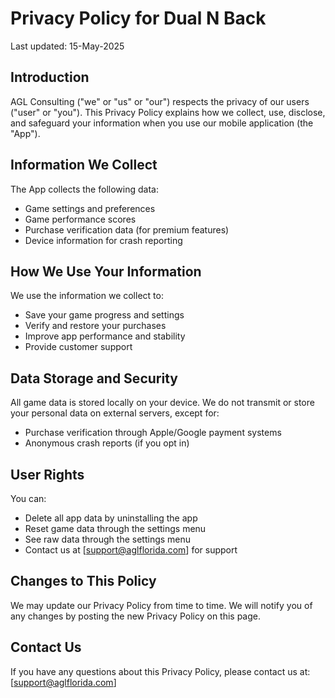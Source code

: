 # Privacy Policy for Dual N Back

Last updated: 15-May-2025

## Introduction
AGL Consulting ("we" or "us" or "our") respects the privacy of our users ("user" or "you").
This Privacy Policy explains how we collect, use, disclose, and safeguard your information when you use our mobile application (the "App").

## Information We Collect
The App collects the following data:
- Game settings and preferences
- Game performance scores
- Purchase verification data (for premium features)
- Device information for crash reporting

## How We Use Your Information
We use the information we collect to:
- Save your game progress and settings
- Verify and restore your purchases
- Improve app performance and stability
- Provide customer support

## Data Storage and Security
All game data is stored locally on your device. We do not transmit or store your personal data on external servers, except for:
- Purchase verification through Apple/Google payment systems
- Anonymous crash reports (if you opt in)

## User Rights
You can:
- Delete all app data by uninstalling the app
- Reset game data through the settings menu
- See raw data through the settings menu
- Contact us at [support@aglflorida.com] for support

## Changes to This Policy
We may update our Privacy Policy from time to time. We will notify you of any changes by posting the new Privacy Policy on this page.

## Contact Us
If you have any questions about this Privacy Policy, please contact us at:
[support@aglflorida.com]